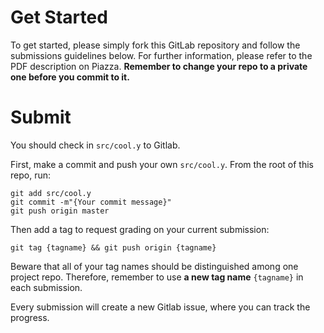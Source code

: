 # Get Started

To get started, please simply fork this GitLab repository and follow the submissions guidelines below.
For further information, please refer to the PDF description on Piazza.
**Remember to change your repo to a private one before you commit to it.**


# Submit

You should check in `src/cool.y` to Gitlab.

First, make a commit and push your own `src/cool.y`. From the root of this repo, run:

```shell
git add src/cool.y
git commit -m"{Your commit message}"
git push origin master
```

Then add a tag to request grading on your current submission:

```shell
git tag {tagname} && git push origin {tagname}
```

Beware that all of your tag names should be distinguished among one project repo. Therefore, remember to use **a new tag name** `{tagname}` in each submission.

Every submission will create a new Gitlab issue, where you can track the progress.
